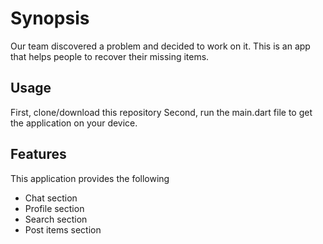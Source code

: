 # Synopsis
Our team discovered a problem and decided to work on it.
This is an app that helps people to recover their missing items.

## Usage
First, clone/download this repository
Second, run the main.dart file to get the application on your device.

## Features
This application provides the following
* Chat section
* Profile section
* Search section
* Post items section
